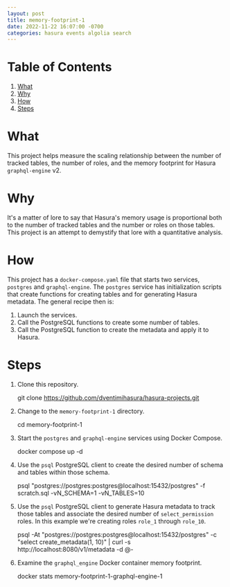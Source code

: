 ```yaml
---
layout: post
title: memory-footprint-1
date: 2022-11-22 16:07:00 -0700
categories: hasura events algolia search
---
```


# Table of Contents

1.  [What](#org1229e2b)
2.  [Why](#org3bf1920)
3.  [How](#org43832c1)
4.  [Steps](#org8a7fe4c)


<a id="org1229e2b"></a>

# What

This project helps measure the scaling relationship between the number
of tracked tables, the number of roles, and the memory footprint for
Hasura `graphql-engine` v2.


<a id="org3bf1920"></a>

# Why

It's a matter of lore to say that Hasura's memory usage is
proportional both to the number of tracked tables and the number or
roles on those tables.  This project is an attempt to demystify that
lore with a quantitative analysis.


<a id="org43832c1"></a>

# How

This project has a `docker-compose.yaml` file that starts two
services, `postgres` and `graphql-engine`.  The `postgres` service has
initialization scripts that create functions for creating tables and
for generating Hasura metadata.  The general recipe then is:

1.  Launch the services.
2.  Call the PostgreSQL functions to create some number of tables.
3.  Call the PostgreSQL function to create the metadata and apply it to
    Hasura.


<a id="org8a7fe4c"></a>

# Steps

1.  Clone this repository.

    git clone https://github.com/dventimihasura/hasura-projects.git

1.  Change to the `memory-footprint-1` directory.

    cd memory-footprint-1

1.  Start the `postgres` and `graphql-engine` services using Docker
    Compose.

    docker compose up -d

1.  Use the `psql` PostgreSQL client to create the desired number of
    schema and tables within those schema.

    psql "postgres://postgres:postgres@localhost:15432/postgres" -f scratch.sql -vN_SCHEMA=1 -vN_TABLES=10

1.  Use the `psql` PostgreSQL client to generate Hasura metadata to
    track those tables and associate the desired number of
    `select_permission` roles.  In this example we're creating roles
    `role_1` through `role_10`.

    psql -At "postgres://postgres:postgres@localhost:15432/postgres" -c "select create_metadata(1, 10)" | curl -s http://localhost:8080/v1/metadata -d @-

1.  Examine the `graphql_engine` Docker container memory footprint.

    docker stats memory-footprint-1-graphql-engine-1

